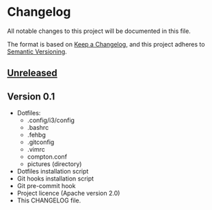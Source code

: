 # Changelog
All notable changes to this project will be documented in this file.

The format is based on [Keep a Changelog](https://keepachangelog.com/en/1.0.0/),
and this project adheres to [Semantic Versioning](https://semver.org/spec/v2.0.0.html).

## [Unreleased]

## Version 0.1
- Dotfiles:
	- .config/i3/config
	- .bashrc
	- .fehbg
	- .gitconfig
	- .vimrc
	- compton.conf
	- pictures (directory)
- Dotfiles installation script
- Git hooks installation script
- Git pre-commit hook
- Project licence (Apache version 2.0)
- This CHANGELOG file.

[Unreleased]: https://github.com/jaylamb/dotfiles.git
